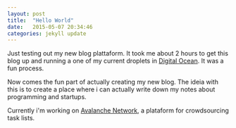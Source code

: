 ```yaml
---
layout: post
title:  "Hello World"
date:   2015-05-07 20:34:46
categories: jekyll update
---
```

Just testing out my new blog plattaform. It took me about 2 hours to get this blog up and running a one of my current droplets in [Digital Ocean](http://digitalocean.com). It was a fun process.

Now comes the fun part of actually creating my new blog. The ideia with this is to create a place where i can actually write down my notes about programming and startups.

Currently i'm working on [Avalanche Network](http://avalanche.network), a plataform for crowdsourcing task lists.
